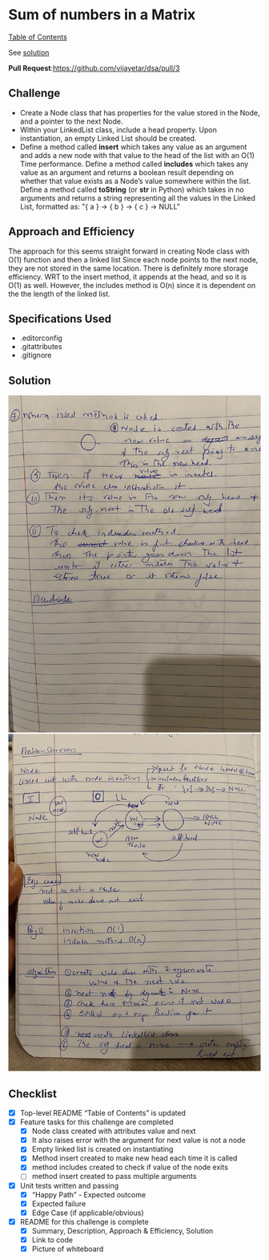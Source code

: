 # Sum of numbers in a Matrix

[Table of Contents](../../../README.md)

See [solution](linked_list.py)

__Pull Request__:https://github.com/vijayetar/dsa/pull/3

## Challenge
* Create a Node class that has properties for the value stored in the Node, and a pointer to the next Node.
* Within your LinkedList class, include a head property. Upon instantiation, an empty Linked List should be created.
* Define a method called __insert__ which takes any value as an argument and adds a new node with that value to the head of the list with an O(1) Time performance.
Define a method called __includes__ which takes any value as an argument and returns a boolean result depending on whether that value exists as a Node’s value somewhere within the list.
Define a method called __toString__ (or __str__ in Python) which takes in no arguments and returns a string representing all the values in the Linked List, formatted as:
"{ a } -> { b } -> { c } -> NULL"

## Approach and Efficiency
The approach for this seems straight forward in creating Node class with O(1) function and then a linked list
Since each node points to the next node, they are not stored in the same location. There is definitely more storage efficiency.
WRT to the insert method, it appends at the head, and so it is O(1) as well.
However, the includes method is O(n) since it is dependent on the the length of the linked list.

## Specifications Used
* .editorconfig
* .gitattributes
* .gitignore

## Solution
![whiteboard1](../../assets/linked_list1.jpg)
![whiteboard1](../../assets/linked_list2.jpg)

## Checklist
 - [x] Top-level README “Table of Contents” is updated
 - [x] Feature tasks for this challenge are completed
    - [x] Node class created with attributes value and next
    - [x] It also raises error with the argument for next value is not a node
    - [x] Empty linked list is created on instantiating
    - [x] Method insert created to make new head each time it is called
    - [x] method includes created to check if value of the node exits
    - [ ] method insert created to pass multiple arguments
 - [x] Unit tests written and passing
     - [x] “Happy Path” - Expected outcome
     - [x] Expected failure
     - [x] Edge Case (if applicable/obvious)
 - [x] README for this challenge is complete
     - [x] Summary, Description, Approach & Efficiency, Solution
     - [x] Link to code
     - [x] Picture of whiteboard
